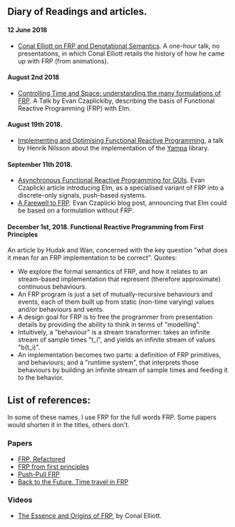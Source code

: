 ## Diary of Readings and articles. 

#### 12 June 2018

- [Conal Elliott on FRP and Denotational Semantics](https://www.haskellcast.com/episode/009-conal-elliott-on-frp-and-denotational-design). A one-hour talk, no presentations, in which Conal Elliott retails the history of how he came up with FRP (from animations). 

#### August 2nd 2018

- [Controlling Time and Space: understanding the many formulations of FRP](https://www.youtube.com/watch?v=Agu6jipKfYw). A Talk by Evan Czaplickiby, describing the basis of Functional Reactive Programming (FRP) with Elm. 

#### August 19th 2018. 

- [Implementing and Optimising Functional Reactive Programming](https://skillsmatter.com/skillscasts/9461-implementing-and-optimising-functional-reactive-programming-henrik-nilsson), a talk by Henrik Nilsson about the implementation of the [Yampa](https://wiki.haskell.org/Yampa) library. 

#### September 11th 2018.

- [Asynchronous Functional Reactive Programming for GUIs](http://dblp.org/rec/bibtex/conf/pldi/CzaplickiC13). Evan Czaplicki article introducing Elm, as a specialised variant of FRP into a discrete-only signals, push-based systems. 
- [A Farewell to FRP](http://elm-lang.org/blog/farewell-to-frp). Evan Czaplicki blog post, announcing that Elm could be based on a formulation without FRP.

#### December 1st, 2018. Functional Reactive Programming from First Principles

An article by Hudak and Wan, concerned with the key question "what does it mean for an FRP implementation to be correct". Quotes: 

- We explore the formal semantics of FRP, and how it relates to an stream-based implementation that represent (therefore approximate) continuous behaviours.
- An FRP program is just a set of mutually-recursive behaviours and events, each of them built up from static (non-time varying) values and/or behaviours and vents. 
- A design goal for FRP is to free the programmer from presentation details by providing the ability to think in terms of "modelling". 
- Intuitively, a "behaviour" is a stream transformer: takes an infinite stream of sample times "t_i", and yields an infinite stream of values "b(t_i)".
- An implementation becomes two parts: a definition of FRP primitives, and behaviours; and a "runtime system", that interprets those behaviours by building an infinite stream of sample times and feeding it to the behavior. 



## List of references: 

In some of these names, I use FRP for the full words FRP. Some papers would shorten it in the titles, others don't. 

### Papers 

- [FRP, Refactored](https://dblp.org/rec/bibtex/conf/haskell/PerezBN16)
- [FRP from first principles](https://dblp.org/rec/bibtex/conf/pldi/WanH00)
- [Push-Pull FRP](https://dblp.org/rec/bibtex/conf/haskell/Elliott09)
- [Back to the Future. Time travel in FRP](https://dblp.org/rec/bibtex/conf/haskell/Perez17)

### Videos 
 
- [The Essence and Origins of FRP](https://www.youtube.com/watch?v=j3Q32brCUAI), by Conal Elliott. 

